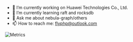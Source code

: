 
<!--
**flymysql/flymysql** is a ✨ _special_ ✨ repository because its `README.md` (this file) appears on your GitHub profile.
-->

- 🔭 I’m currently working on Huawei Technologies Co., Ltd.
- 🌱 I’m currently learning raft and rocksdb
- 💬 Ask me about nebula-graph/others 
- 📫 How to reach me: flyphp@outlook.com

![Metrics](https://metrics.lecoq.io/flymysql?template=classic&base.header=0&base.activity=0&base.community=0&base.repositories=0&base.metadata=0&followup=1&achievements=1&base=header%2C%20activity%2C%20community%2C%20repositories%2C%20metadata&base.indepth=false&base.hireable=false&base.skip=false&followup=false&followup.sections=repositories&followup.indepth=true&followup.archived=true&achievements=false&achievements.threshold=B&achievements.secrets=false&achievements.display=compact&achievements.limit=0&config.timezone=Asia%2FShanghai)







